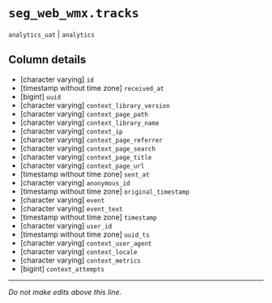 # `seg_web_wmx.tracks`
`analytics_uat` | `analytics`

## Column details
* [character varying] `id`
* [timestamp without time zone] `received_at`
* [bigint]    `uuid`
* [character varying] `context_library_version`
* [character varying] `context_page_path`
* [character varying] `context_library_name`
* [character varying] `context_ip`
* [character varying] `context_page_referrer`
* [character varying] `context_page_search`
* [character varying] `context_page_title`
* [character varying] `context_page_url`
* [timestamp without time zone] `sent_at`
* [character varying] `anonymous_id`
* [timestamp without time zone] `original_timestamp`
* [character varying] `event`
* [character varying] `event_text`
* [timestamp without time zone] `timestamp`
* [character varying] `user_id`
* [timestamp without time zone] `uuid_ts`
* [character varying] `context_user_agent`
* [character varying] `context_locale`
* [character varying] `context_metrics`
* [bigint]    `context_attempts`

-------------------------------------------------------------------------------
*Do not make edits above this line.*
